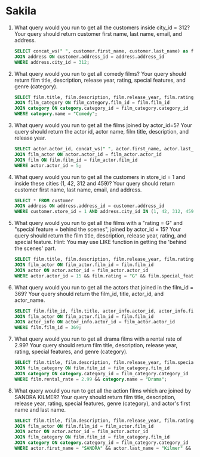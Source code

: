 # Sakila

1. What query would you run to get all the customers inside city_id = 312? Your query should return customer first name, last name, email, and address.

    ```sql
    SELECT concat_ws(" ", customer.first_name, customer.last_name) as full_name, customer.email, address.address FROM customer 
    JOIN address ON customer.address_id = address.address_id
    WHERE address.city_id = 312;
    ```

2. What query would you run to get all comedy films? Your query should return film title, description, release year, rating, special features, and genre (category).

    ```sql
    SELECT film.title, film.description, film.release_year, film.rating, film.special_features, category.name as genre FROM film
    JOIN film_category ON film_category.film_id = film.film_id
    JOIN category ON category.category_id = film_category.category_id
    WHERE category.name = "Comedy";
    ```

3. What query would you run to get all the films joined by actor_id=5? Your query should return the actor id, actor name, film title, description, and release year.

    ```sql
    SELECT actor.actor_id, concat_ws(" ", actor.first_name, actor.last_name) as actor_name, film.title, film.description, film.release_year FROM actor
    JOIN film_actor ON actor.actor_id = film_actor.actor_id
    JOIN film ON film.film_id = film_actor.film_id
    WHERE actor.actor_id = 5;
    ```

4. What query would you run to get all the customers in store_id = 1 and inside these cities (1, 42, 312 and 459)? Your query should return customer first name, last name, email, and address.

    ```sql
    SELECT * FROM customer
    JOIN address ON address.address_id = customer.address_id
    WHERE customer.store_id = 1 AND address.city_id IN (1, 42, 312, 459);
    ```

5. What query would you run to get all the films with a "rating = G" and "special feature = behind the scenes", joined by actor_id = 15? Your query should return the film title, description, release year, rating, and special feature. Hint: You may use LIKE function in getting the 'behind the scenes' part.

    ```sql
    SELECT film.title, film.description, film.release_year, film.rating, film.special_features FROM film
    JOIN film_actor ON film_actor.film_id = film.film_id
    JOIN actor ON actor.actor_id = film_actor.actor_id
    WHERE actor.actor_id = 15 && film.rating = "G" && film.special_features LIKE "%Behind The Scenes%";
    ```

6. What query would you run to get all the actors that joined in the film_id = 369? Your query should return the film_id, title, actor_id, and actor_name.

    ```sql
    SELECT film.film_id, film.title, actor_info.actor_id, actor_info.first_name, actor_info.last_name FROM film
    JOIN film_actor ON film_actor.film_id = film.film_id
    JOIN actor_info ON actor_info.actor_id = film_actor.actor_id
    WHERE film.film_id = 369;
    ```

7. What query would you run to get all drama films with a rental rate of 2.99? Your query should return film title, description, release year, rating, special features, and genre (category).

    ```sql
    SELECT film.title, film.description, film.release_year, film.special_features, category.name as genre FROM film
    JOIN film_category ON film.film_id = film_category.film_id
    JOIN category ON category.category_id = film_category.category_id
    WHERE film.rental_rate = 2.99 && category.name = "Drama";
    ```

8. What query would you run to get all the action films which are joined by SANDRA KILMER? Your query should return film title, description, release year, rating, special features, genre (category), and actor's first name and last name.

    ```sql
    SELECT film.title, film.description, film.release_year, film.rating, film.special_features, category.name, actor.first_name, actor.last_name FROM film
    JOIN film_actor ON film.film_id = film_actor.film_id
    JOIN actor ON actor.actor_id = film_actor.actor_id
    JOIN film_category ON film.film_id = film_category.film_id
    JOIN category ON category.category_id = film_category.category_id
    WHERE actor.first_name = "SANDRA" && actor.last_name = "Kilmer" && category.name = "Action";
    ```